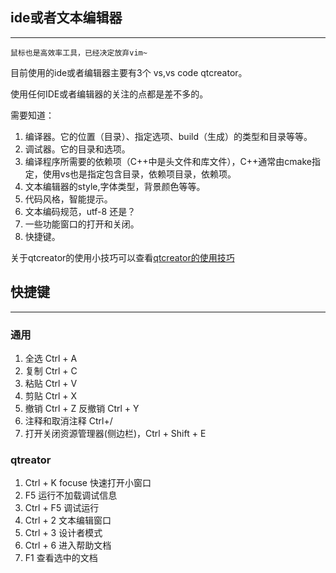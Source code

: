 ## ide或者文本编辑器
---
    鼠标也是高效率工具，已经决定放弃vim~
目前使用的ide或者编辑器主要有3个 vs,vs code qtcreator。

使用任何IDE或者编辑器的关注的点都是差不多的。

需要知道：
1. 编译器。它的位置（目录）、指定选项、build（生成）的类型和目录等等。
2. 调试器。它的目录和选项。
3. 编译程序所需要的依赖项（C++中是头文件和库文件），C++通常由cmake指定，使用vs也是指定包含目录，依赖项目录，依赖项。
4. 文本编辑器的style,字体类型，背景颜色等等。
5. 代码风格，智能提示。
6. 文本编码规范，utf-8 还是？
7. 一些功能窗口的打开和关闭。
8. 快捷键。

关于qtcreator的使用小技巧可以查看[qtcreator的使用技巧](https://github.com/ZhaoYouYa/qt-cute/tree/master/qttools)

## 快捷键
---
### 通用
1. 全选 Ctrl + A
2. 复制 Ctrl + C
3. 粘贴 Ctrl + V
4. 剪贴 Ctrl + X
5. 撤销 Ctrl + Z 反撤销 Ctrl + Y
6. 注释和取消注释 Ctrl+/ 
7. 打开关闭资源管理器(侧边栏)，Ctrl + Shift + E 
### qtreator
1. Ctrl + K focuse 快速打开小窗口
2. F5 运行不加载调试信息
3. Ctrl + F5 调试运行
4. Ctrl + 2  文本编辑窗口
5. Ctrl + 3 设计者模式
6. Ctrl + 6 进入帮助文档
7. F1 查看选中的文档
   
